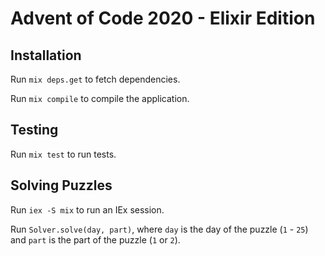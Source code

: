 # Advent of Code 2020 - Elixir Edition

## Installation

Run `mix deps.get` to fetch dependencies.

Run `mix compile` to compile the application.

## Testing

Run `mix test` to run tests.

## Solving Puzzles

Run `iex -S mix` to run an IEx session.

Run `Solver.solve(day, part)`, where `day` is the day of the puzzle (`1` - `25`)
and `part` is the part of the puzzle (`1` or `2`).
